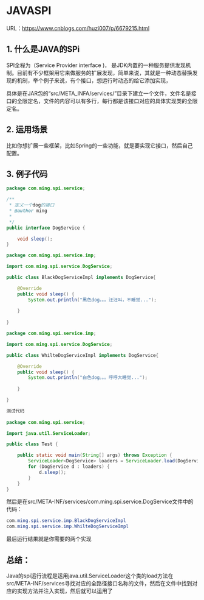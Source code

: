 # JAVASPI

URL：https://www.cnblogs.com/huzi007/p/6679215.html

## 1. 什么是JAVA的SPi

SPI全程为（Service Provider interface )， 是JDK内置的一种服务提供发现机制。目前有不少框架用它来做服务的扩展发现，简单来说，其就是一种动态替换发现的机制，举个例子来说，有个接口，想运行时动态的给它添加实现，

具体是在JAR包的“src/META_INFA/services/”目录下建立一个文件，文件名是接口的全限定名，文件的内容可以有多行，每行都是该接口对应的具体实现类的全限定名。

## 2. 运用场景

比如你想扩展一些框架，比如Spring的一些功能，就是要实现它接口，然后自己配置。



## 3. 例子代码

```java
package com.ming.spi.service;

/**
 * 定义一个dog的接口
 * @author ming
 *
 */
public interface DogService {

    void sleep();
}

package com.ming.spi.service.imp;

import com.ming.spi.service.DogService;

public class BlackDogServiceImpl implements DogService{

    @Override
    public void sleep() {
        System.out.println("黑色dog。。。汪汪叫，不睡觉...");
        
    }
    
}

package com.ming.spi.service.imp;

import com.ming.spi.service.DogService;

public class WhilteDogServiceImpl implements DogService{

    @Override
    public void sleep() {
        System.out.println("白色dog。。。呼呼大睡觉...");
        
    }

}

测试代码
  
package com.ming.spi.service;

import java.util.ServiceLoader;

public class Test {

    public static void main(String[] args) throws Exception {
        ServiceLoader<DogService> loaders = ServiceLoader.load(DogService.class);
        for (DogService d : loaders) {
            d.sleep();
        }
    }
}


```

然后是在src/META-INF/services/com.ming.spi.service.DogService文件中的代码：

```java
com.ming.spi.service.imp.BlackDogServiceImpl
com.ming.spi.service.imp.WhilteDogServiceImpl

```

最后运行结果就是你需要的两个实现



## 总结：

Java的spi运行流程是运用java.util.ServiceLoader这个类的load方法在src/META-INF/services寻找对应的全路径接口名称的文件，然后在文件中找到对应的实现方法并注入实现，然后就可以运用了

